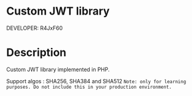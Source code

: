 # Custom JWT library

DEVELOPER: R4JxF60

# Description
Custom JWT library implemented in PHP.

Support algos : SHA256, SHA384 and SHA512
`Note: only for learning purposes. Do not include this in your production environment.`
